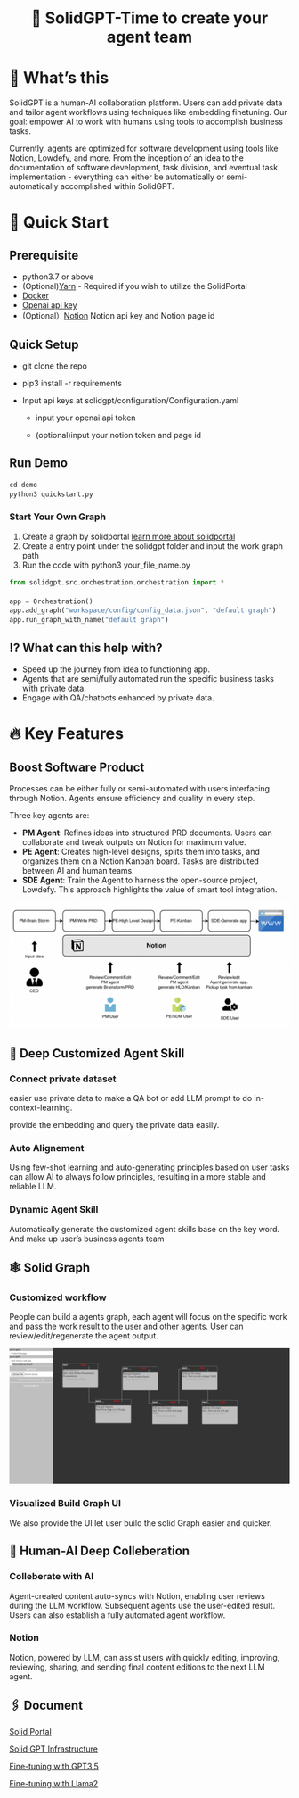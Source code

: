 <h1 align="center">🧱 SolidGPT-Time to create your agent team</h1>

# 🚀 What’s this

SolidGPT is a human-AI collaboration platform. Users can add private data and tailor agent workflows using techniques like embedding finetuning. Our goal: empower AI to work with humans using tools to accomplish business tasks.

Currently, agents are optimized for software development using tools like Notion, Lowdefy, and more. From the inception of an idea to the documentation of software development, task division, and eventual task implementation - everything can either be automatically or semi-automatically accomplished within SolidGPT.

# 🏁 Quick Start

## **Prerequisite**

- python3.7 or above
- (Optional)[Yarn](https://classic.yarnpkg.com/lang/en/docs/install/#mac-stable)  - Required if you wish to utilize the SolidPortal
- [Docker](https://docs.docker.com/engine/install/)
- [Openai api key](https://openai.com/blog/openai-api)
- (Optional）[Notion](https://developers.notion.com/) Notion api key and Notion page id

## **Quick Setup**

- git clone the repo
- pip3 install -r requirements
- Input api keys at solidgpt/configuration/Configuration.yaml

    - input your openai api token 

    - (optional)input your notion token and page id

## **Run Demo**

```python
cd demo
python3 quickstart.py
```

### **Start Your Own Graph**

1. Create a graph by solidportal [learn more about solidportal](solidportal/Readme.md)
2. Create a entry point under the solidgpt folder and input the work graph path
3. Run the code with python3 your_file_name.py

```python
from solidgpt.src.orchestration.orchestration import *

app = Orchestration()
app.add_graph("workspace/config/config_data.json", "default graph")
app.run_graph_with_name("default graph")
```

## ⁉️ What can this help with?

- Speed up the journey from idea to functioning app.
- Agents that are semi/fully automated run the specific business tasks with private data.
- Engage with QA/chatbots enhanced by private data.

# 🔥 Key Features

## Boost Software Product

Processes can be either fully or semi-automated with users interfacing through Notion. Agents ensure efficiency and quality in every step.

Three key agents are:

- **PM Agent**: Refines ideas into structured PRD documents. Users can collaborate and tweak outputs on Notion for maximum value.
- **PE Agent**: Creates high-level designs, splits them into tasks, and organizes them on a Notion Kanban board. Tasks are distributed between AI and human teams.
- **SDE Agent**: Train the Agent to harness the open-source project, Lowdefy. This approach highlights the value of smart tool integration.

![sopdiagram](https://github.com/AI-Citizen/SolidGPT/blob/main/docs/images/sopdiagram.png)

## 🤖 Deep Customized Agent Skill

### Connect private dataset

easier use private data to make a QA bot or add LLM prompt to do  in-context-learning.

 provide the embedding and query the private data easily.

### Auto Alignement

Using few-shot learning and auto-generating principles based on user tasks can allow AI to always follow principles, resulting in a more stable and reliable LLM.

### Dynamic Agent Skill

Automatically generate the customized agent skills base on the key word. And make up user’s business agents team

## 🕸️ Solid Graph

### Customized workflow

People can build a agents graph, each agent will focus on the specific work and pass the work result to the user and other agents. User can review/edit/regenerate the agent output.

![solidportal](https://github.com/AI-Citizen/SolidGPT/blob/main/docs/images/solidportalscreenshot.png)

### Visualized Build Graph UI

We also provide the UI let user build the solid Graph easier and quicker.

## 🏉 Human-AI Deep Colleberation

### Colleberate with AI

Agent-created content auto-syncs with Notion, enabling user reviews during the LLM workflow. Subsequent agents use the user-edited result. Users can also establish a fully automated agent workflow.

### Notion

Notion, powered by LLM, can assist users with quickly editing, improving, reviewing, sharing, and sending final content editions to the next LLM agent.

## 🖇️ Document
[Solid Portal](https://github.com/AI-Citizen/SolidGPT/blob/main/docs/solidporta.md)

[Solid GPT Infrastructure](https://github.com/AI-Citizen/SolidGPT/blob/main/docs/infrastructure.md)

[Fine-tuning with GPT3.5](https://github.com/AI-Citizen/SolidGPT/blob/main/docs/gptfinetuning.md)

[Fine-tuning with Llama2](https://github.com/AI-Citizen/SolidGPT/blob/main/docs/llama2finetuning.md)
